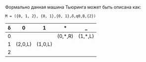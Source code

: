 Формально данная машина Тьюринга может быть описана как:

```M = ({0, 1, 2}, {0, 1},{0, 1},𝛿,q0,B,{2})```

| δ | 0       | 1       | *       | _       |
|---|---------|---------|---------|---------|
| 0 |         |         | (0,*,R) | (1,*,L) |
| 1 | (2,0,L) | (1,0,L) |         |         |
| 2 |         |         |         |         |
